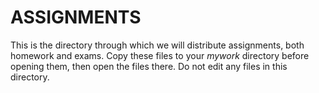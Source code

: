 # ASSIGNMENTS

This is the directory through which we will distribute assignments,
both homework and exams. Copy these files to your *mywork* directory
before opening them, then open the files there. Do not edit any files
in this directory.